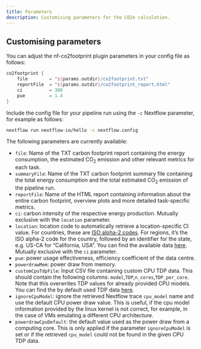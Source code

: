 ```yaml
---
title: Parameters
description: Customising parameters for the CO2e calculation.
---
```


## Customising parameters

You can adjust the nf-co2footprint plugin parameters in your config file as follows:

```groovy title="nextflow.config"
co2footprint {
    file        = "${params.outdir}/co2footprint.txt"
    reportFile  = "${params.outdir}/co2footprint_report.html"
    ci          = 300
    pue         = 1.4
}
```

Include the config file for your pipeline run using the `-c` Nextflow parameter, for example as follows:

```bash
nextflow run nextflow-io/hello -c nextflow.config
```

The following parameters are currently available:

- `file`: Name of the TXT carbon footprint report containing the energy consumption, the estimated CO<sub>2</sub> emission and other relevant metrics for each task.
- `summaryFile`: Name of the TXT carbon footprint summary file containing the total energy consumption and the total estimated CO<sub>2</sub> emission of the pipeline run.
- `reportFile`: Name of the HTML report containing information about the entire carbon footprint, overview plots and more detailed task-specific metrics.
- `ci`: carbon intensity of the respective energy production. Mutually exclusive with the `location` parameter.
- `location`: location code to automatically retrieve a location-specific CI value.
For countries, these are [ISO alpha-2 codes](https://en.wikipedia.org/wiki/ISO_3166-1_alpha-2). 
For regions, it’s the ISO alpha-2 code for the country, followed by an identifier for the state, e.g. US-CA for “California, USA”.
You can find the available data [here](../../plugins/nf-co2footprint/src/resources/CI_aggregated.v2.2.csv).
Mutually exclusive with the `ci` parameter.
- `pue`: power usage effectiveness, efficiency coefficient of the data centre.
- `powerdrawMem`: power draw from memory.
- `customCpuTdpFile`: Input CSV file containing custom CPU TDP data.
This should contain the following columns: `model`,`TDP`,`n_cores`,`TDP_per_core`.
Note that this overwrites TDP values for already provided CPU models.
You can find the by default used TDP data [here](../../plugins/nf-co2footprint/src/resources/TDP_cpu.v2.2.csv).
- `ignoreCpuModel`: ignore the retrieved Nextflow trace `cpu_model` name and use the default CPU power draw value. This is useful, if the cpu model information provided by the linux kernel is not correct, for example, in the case of VMs emulating a different CPU architecture.
- `powerdrawCpuDefault`: the default value used as the power draw from a computing core. This is only applied if the parameter `ignoreCpuModel` is set or if the retrieved `cpu_model` could not be found in the given CPU TDP data.
